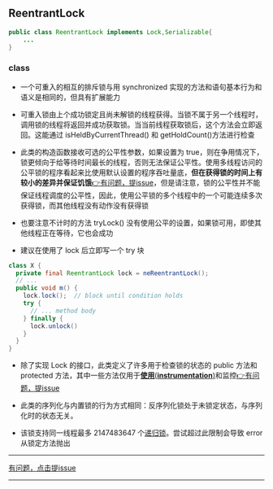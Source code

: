 ## ReentrantLock
```java
public class ReentrantLock implements Lock,Serializable{
    ...
}
```

### class

- 一个可重入的相互的排斥锁与用 synchronized 实现的方法和语句基本行为和语义是相同的，但具有扩展能力

- 可重入锁由上个成功锁定且尚未解锁的线程获得。当锁不属于另一个线程时，调用锁的线程将返回并成功获取锁。当当前线程获取锁后，这个方法会立即返回。这能通过 isHeldByCurrentThread() 和 getHoldCount()方法进行检查

- 此类的构造函数接收可选的公平性参数，如果设置为 true，则在争用情况下，锁更倾向于给等待时间最长的线程，否则无法保证公平性。使用多线程访问的公平锁的程序看起来比使用默认设置的程序吞吐量底，**但在获得锁的时间上有较小的差异并保证饥饿**[👉有问题，提issue](https://github.com/SeekerandLo/Java-Annotate/issues)，但是请注意，锁的公平性并不能保证线程调度的公平性，因此，使用公平锁的多个线程中的一个可能连续多次获得锁，而其他线程没有动作没有获得锁

- 也要注意不计时的方法 tryLock() 没有使用公平的设置，如果锁可用，即使其他线程正在等待，它也会成功

- 建议在使用了 lock 后立即写一个 try 块
```java
class X {
  private final ReentrantLock lock = neReentrantLock();
  // ...
  public void m() {
    lock.lock();  // block until condition holds
    try {
      // ... method body
    } finally {
      lock.unlock()
    }
  }
}
```

- 除了实现 Lock 的接口，此类定义了许多用于检查锁的状态的 public 方法和 protected 方法，其中一些方法仅用于[**使用**(**instrumentation**)](https://github.com/SeekerandLo/Java-Annotate/issues)和监控[👉有问题，提issue](https://github.com/SeekerandLo/Java-Annotate/issues)

- 此类的序列化与内置锁的行为方式相同：反序列化锁处于未锁定状态，与序列化时的状态无关。

- 该锁支持同一线程最多 2147483647 个[递归锁](https://github.com/SeekerandLo/Java-Annotate/issues)。尝试超过此限制会导致 error 从锁定方法抛出

***
[有问题，点击提issue](https://github.com/SeekerandLo/Java-Annotate/issues/new)
***
